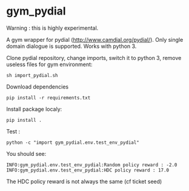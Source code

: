# gym_pydial

Warning : this is highly experimental.

A gym wrapper for pydial (http://www.camdial.org/pydial/). Only single domain dialogue is supported. Works with python 3.

Clone pydial repository, change imports, switch it to python 3, remove useless files for gym environment:

```
sh import_pydial.sh
```


Download dependencies

```
pip install -r requirements.txt
```

Install package localy:

```
pip install .
```

Test :

```
python -c "import gym_pydial.env.test_env_pydial"

```

You should see:
```
INFO:gym_pydial.env.test_env_pydial:Random policy reward : -2.0 
INFO:gym_pydial.env.test_env_pydial:HDC policy reward : 17.0
```
The HDC policy reward is not always the same (cf ticket seed)